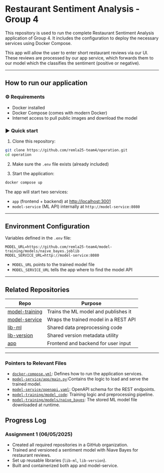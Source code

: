 # Restaurant Sentiment Analysis - Group 4

This repository is used to run the complete Restaurant Sentiment Analysis application of Group 4. It includes the configuration to deploy the necessary services using Docker Compose.

This app will allow the user to enter short restaurant reviews via our UI. These reviews are processed by our app service, which forwards them to our model which the classifies the sentiment (positive or negative).

---

## How to run our application
### ⚙️ Requirements

* Docker installed
* Docker Compose (comes with modern Docker)
* Internet access to pull public images and download the model

### ▶️ Quick start

1. Clone this repository:

```bash
git clone https://github.com/remla25-team4/operation.git
cd operation
```

2. Make sure the `.env` file exists (already included)

3. Start the application:

```bash
docker compose up
```


The app will start two services:

* `app` (frontend + backend) at [http://localhost:3001](http://localhost:3001)
* `model-service` (ML API) internally at `http://model-service:8080`

---

## Environment Configuration

Variables defined in the `.env` file:

```env
MODEL_URL=https://github.com/remla25-team4/model-training/models/naive_bayes.joblib
MODEL_SERVICE_URL=http://model-service:8080
```

* `MODEL_URL` points to the trained model file
* `MODEL_SERVICE_URL` tells the app where to find the model API

---

## Related Repositories 

| Repo                                                              | Purpose                               |
| ----------------------------------------------------------------- | ------------------------------------- |
| [model-training](https://github.com/remla25-team4/model-training) | Trains the ML model and publishes it  |
| [model-service](https://github.com/remla25-team4/model-service)   | Wraps the trained model in a REST API |
| [lib-ml](https://github.com/remla25-team4/lib-ml)                 | Shared data preprocessing code        |
| [lib-version](https://github.com/remla25-team4/lib-version)       | Shared version metadata utility       |
| [app](https://github.com/remla25-team4/app)                       | Frontend and backend for user input   |

---
### Pointers to Relevant Files

* [`docker-compose.yml`](docker-compose.yml): Defines how to run the application services.
* [`model-service/app/main.py`](https://github.com/remla25-team4/model-service/blob/main/app/main.py):Contains the logic to load and serve the trained model.
* [`model-service/openapi.yaml`](https://github.com/remla25-team4/model-service/blob/main/openapi.yaml): OpenAPI schema for the REST endpoints.
* [`model-training/model_code`](https://github.com/remla25-team4/model-training/tree/main/model_code): Training logic and preprocessing pipeline.
* [`model-training/models/naive_bayes`](https://github.com/remla25-team4/model-training/blob/main/models/naive_bayes): The stored ML model file downloaded at runtime.
## Progress Log

### Assignment 1 (06/05/2025)

* Created all required repositories in a GitHub organization.
* Trained and versioned a sentiment model with Niave Bayes for restaurant reviews.
* Set up reusable libraries (`lib-ml`, `lib-version`).
* Built and containerized both app and model-service.


